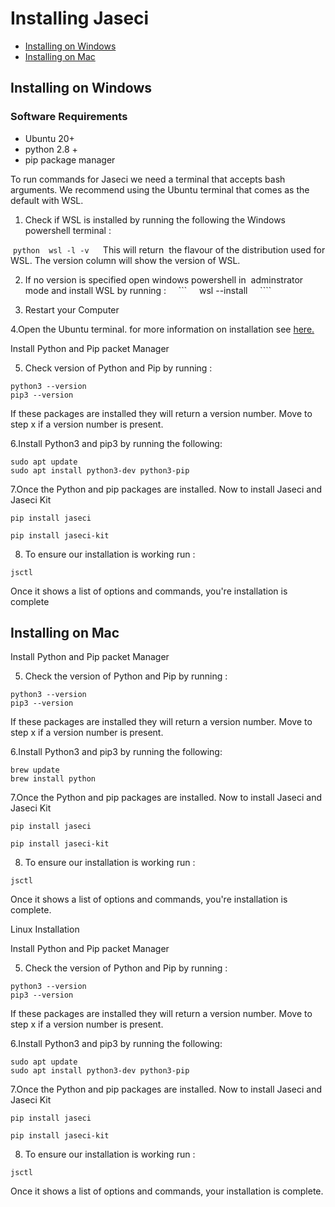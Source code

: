 # Installing Jaseci

- [Installing on Windows](#installing-on-windows)
- [Installing on Mac](#installing-on-mac)

## Installing on Windows

### Software Requirements
- Ubuntu 20+
- python 2.8 +
- pip package manager

To run commands for Jaseci we need a terminal that accepts bash arguments. We recommend using the Ubuntu terminal that comes as the default with WSL.

1. Check if WSL is installed by running the following the Windows powershell terminal :

 ```python
 wsl -l -v
 ```
 This will return  the flavour of the distribution used for WSL. The version column will show the version of WSL.

2. If no version is specified open windows powershell in  adminstrator mode and install WSL by running :
    ```
    wsl --install
    ````

3. Restart your Computer

4.Open the Ubuntu terminal. for more information on installation see [here.](https://docs.microsoft.com/en-us/windows/wsl/install)

 Install Python and Pip packet Manager

5. Check version of Python and Pip by running :
```
python3 --version
pip3 --version
```
If these packages are installed they will return a version number. Move to step x if a version number is present.

6.Install Python3 and pip3 by running the following:
```
sudo apt update
sudo apt install python3-dev python3-pip
```
7.Once the Python and pip packages are installed. Now to install Jaseci and Jaseci Kit
```
pip install jaseci
```
```
pip install jaseci-kit
```

8. To ensure our installation is working run :
```
jsctl
```
Once it shows a list of options and commands, you're installation is complete


## Installing on Mac

Install Python and Pip packet Manager

5. Check the version of Python and Pip by running :
```
python3 --version
pip3 --version
```
If these packages are installed they will return a version number. Move to step x if a version number is present.

6.Install Python3 and pip3 by running the following:
```
brew update
brew install python
```
7.Once the Python and pip packages are installed. Now to install Jaseci and Jaseci Kit
```
pip install jaseci
```
```
pip install jaseci-kit
```

8. To ensure our installation is working run :
```
jsctl
```
Once it shows a list of options and commands, you're installation is complete.

 Linux Installation



Install Python and Pip packet Manager

5. Check the version of Python and Pip by running :
```
python3 --version
pip3 --version
```
If these packages are installed they will return a version number. Move to step x if a version number is present.

6.Install Python3 and pip3 by running the following:
```
sudo apt update
sudo apt install python3-dev python3-pip
```
7.Once the Python and pip packages are installed. Now to install Jaseci and Jaseci Kit
```
pip install jaseci
```
```
pip install jaseci-kit
```

8. To ensure our installation is working run :
```
jsctl
```
Once it shows a list of options and commands, your installation is complete.


